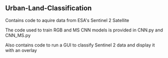 ## Urban-Land-Classification

Contains code to aquire data from ESA's Sentinel 2 Satellite

The code used to train RGB and MS CNN models is provided in CNN.py and CNN_MS.py

Also contains code to run a GUI to classify Sentinel 2 data and display it with an overlay
